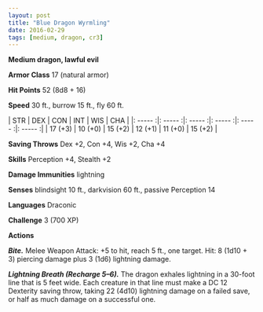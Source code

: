 ```yaml
---
layout: post
title: "Blue Dragon Wyrmling"
date: 2016-02-29
tags: [medium, dragon, cr3]
---
```


**Medium dragon, lawful evil**

**Armor Class** 17 (natural armor)

**Hit Points** 52 (8d8 + 16)

**Speed** 30 ft., burrow 15 ft., fly 60 ft.

|   STR   |   DEX   |   CON   |   INT   |   WIS   |   CHA   |
|: ----- :|: ----- :|: ----- :|: ----- :|: ----- :|: ----- :|
| 17 (+3) | 10 (+0) | 15 (+2) | 12 (+1) | 11 (+0) | 15 (+2) |

**Saving Throws** Dex +2, Con +4, Wis +2, Cha +4 

**Skills** Perception +4, Stealth +2 

**Damage Immunities** lightning 

**Senses** blindsight 10 ft., darkvision 60 ft., passive Perception 14 

**Languages** Draconic 

**Challenge** 3 (700 XP)

**Actions** 

***Bite.*** Melee Weapon Attack: +5 to hit, reach 5 ft., one target. Hit: 8 (1d10 + 3) piercing damage plus 3 (1d6) lightning damage. 

***Lightning Breath (Recharge 5–6).*** The dragon exhales lightning in a 30-foot line that is 5 feet wide. Each creature in that line must make a DC 12 Dexterity saving throw, taking 22 (4d10) lightning damage on a failed save, or half as much damage on a successful one.